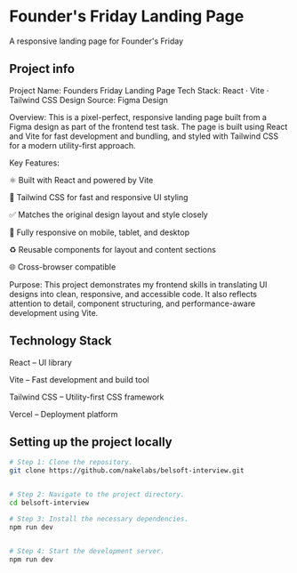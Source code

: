 
# Founder's Friday Landing Page

A responsive landing page for Founder's Friday

## Project info
Project Name: Founders Friday Landing Page
Tech Stack: React · Vite · Tailwind CSS
Design Source: Figma Design

Overview:
This is a pixel-perfect, responsive landing page built from a Figma design as part of the frontend test task. The page is built using React and Vite for fast development and bundling, and styled with Tailwind CSS for a modern utility-first approach.

Key Features:

⚛️ Built with React and powered by Vite

🎨 Tailwind CSS for fast and responsive UI styling

✅ Matches the original design layout and style closely

📱 Fully responsive on mobile, tablet, and desktop

♻️ Reusable components for layout and content sections

🌐 Cross-browser compatible

Purpose:
This project demonstrates my frontend skills in translating UI designs into clean, responsive, and accessible code. It also reflects attention to detail, component structuring, and performance-aware development using Vite.

## Technology Stack

React – UI library

Vite – Fast development and build tool

Tailwind CSS – Utility-first CSS framework

Vercel – Deployment platform





## Setting up the project locally

```sh
# Step 1: Clone the repository.
git clone https://github.com/nakelabs/belsoft-interview.git


# Step 2: Navigate to the project directory.
cd belsoft-interview

# Step 3: Install the necessary dependencies.
npm run dev


# Step 4: Start the development server.
npm run dev
```

